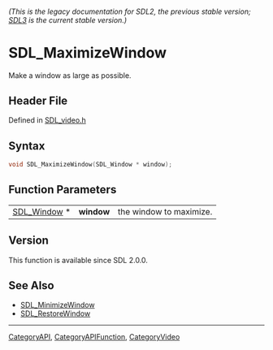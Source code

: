 ###### (This is the legacy documentation for SDL2, the previous stable version; [SDL3](https://wiki.libsdl.org/SDL3/) is the current stable version.)
# SDL_MaximizeWindow

Make a window as large as possible.

## Header File

Defined in [SDL_video.h](https://github.com/libsdl-org/SDL/blob/SDL2/include/SDL_video.h)

## Syntax

```c
void SDL_MaximizeWindow(SDL_Window * window);
```

## Function Parameters

|                            |            |                         |
| -------------------------- | ---------- | ----------------------- |
| [SDL_Window](SDL_Window) * | **window** | the window to maximize. |

## Version

This function is available since SDL 2.0.0.

## See Also

- [SDL_MinimizeWindow](SDL_MinimizeWindow)
- [SDL_RestoreWindow](SDL_RestoreWindow)

----
[CategoryAPI](CategoryAPI), [CategoryAPIFunction](CategoryAPIFunction), [CategoryVideo](CategoryVideo)

